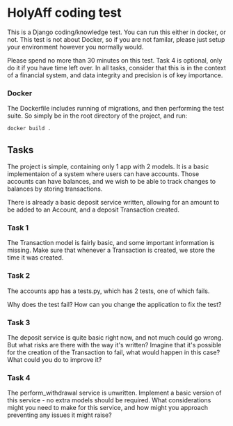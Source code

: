 # HolyAff coding test

This is a Django coding/knowledge test.  You can run this either in docker, or not.  This test is not about Docker, so if you are not familar, please just setup your environment however you normally would.

Please spend no more than 30 minutes on this test.  Task 4 is optional, only do it if you have time left over.  In all tasks, consider that this is in the context of a financial system, and data integrity and precision is of key importance.

### Docker

The Dockerfile includes running of migrations, and then performing the test suite.  So simply be in the root directory of the project, and run:

```shell
docker build .
```

## Tasks

The project is simple, containing only 1 app with 2 models.  It is a basic implementaion of a system where users can have accounts.  Those accounts can have balances, and we wish to be able to track changes to balances by storing transactions.

There is already a basic deposit service written, allowing for an amount to be added to an Account, and a deposit Transaction created.

### Task 1

The Transaction model is fairly basic, and some important information is missing.  Make sure that whenever a Transaction is created, we store the time it was created.

### Task 2

The accounts app has a tests.py, which has 2 tests, one of which fails.

Why does the test fail?
How can you change the application to fix the test?

### Task 3

The deposit service is quite basic right now, and not much could go wrong.  But what risks are there with the way it's written? Imagine that it's possible for the creation of the Transaction to fail, what would happen in this case? What could you do to improve it?

### Task 4

The perform_withdrawal service is unwritten.  Implement a basic version of this service - no extra models should be required.  What considerations might you need to make for this service, and how might you approach preventing any issues it might raise?
